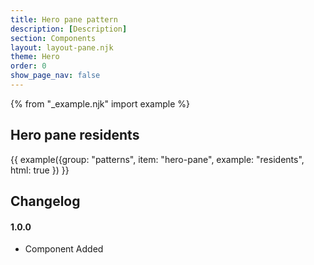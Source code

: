 ```yaml
---
title: Hero pane pattern
description: [Description]
section: Components
layout: layout-pane.njk
theme: Hero
order: 0
show_page_nav: false
---
```


{% from "_example.njk" import example %}

## Hero pane residents

{{ example({group: "patterns", item: "hero-pane", example: "residents", html: true }) }}

## Changelog

#### 1.0.0

- Component Added